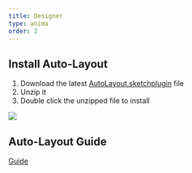 ```yaml
---
title: Designer
type: anima
order: 2
---
```


## Install Auto-Layout

1. Download the latest [AutoLayout.sketchplugin](https://github.com/AnimaApp/Auto-Layout/raw/master/AutoLayoutPlugin.zip) file
2. Unzip it
2. Double click the unzipped file to install

![](/docs/images/installation1.png)

## Auto-Layout Guide

[Guide](/docs/v1/auto-layout/)
